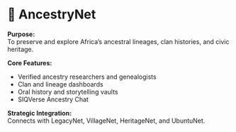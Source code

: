 # 🧬 AncestryNet

**Purpose:**  
To preserve and explore Africa’s ancestral lineages, clan histories, and civic heritage.

**Core Features:**
- Verified ancestry researchers and genealogists
- Clan and lineage dashboards
- Oral history and storytelling vaults
- SIQVerse Ancestry Chat

**Strategic Integration:**  
Connects with LegacyNet, VillageNet, HeritageNet, and UbuntuNet.
